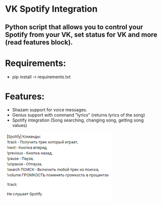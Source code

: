 # VK Spotify Integration
## Python script that allows you to control your Spotify from your VK, set status for VK and more (read features block).
# Requirements:
- pip install -r requirements.txt
# Features:
- Shazam support for voice messages.
- Genius support with command "lyrics" (returns lyrics of the song)
- Spotify integration (Song searching, changing song, getting song values)

![Preview](preview.png)
